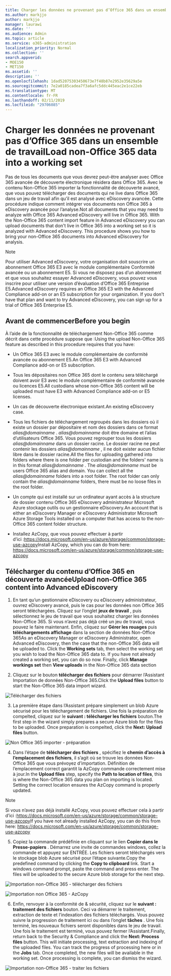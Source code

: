 ```yaml
---
title: Charger les données ne provenant pas d’Office 365 dans un ensemble de travail
ms.author: markjjo
author: markjjo
manager: laurawi
ms.date: ''
ms.audience: Admin
ms.topic: article
ms.service: o365-administration
localization_priority: Normal
ms.collection: ''
search.appverid:
- MOE150
- MET150
ms.assetid: ''
description: ''
ms.openlocfilehash: 1dad52075303450673e7f48b87e2952e35629a5e
ms.sourcegitcommit: 7e2a0185cadea7f3a6afc5ddc445eac2e1ce22eb
ms.translationtype: MT
ms.contentlocale: fr-FR
ms.lasthandoff: 02/11/2019
ms.locfileid: "29706085"
---
```

# <a name="load-non-office-365-data-into-a-working-set"></a><span data-ttu-id="889a3-102">Charger les données ne provenant pas d’Office 365 dans un ensemble de travail</span><span class="sxs-lookup"><span data-stu-id="889a3-102">Load non-Office 365 data into a working set</span></span>

<span data-ttu-id="889a3-p101">Pas de tous les documents que vous devrez peut-être analyser avec Office 365 avancée de découverte électronique résidera dans Office 365. Avec le contenu Non-Office 365 importer la fonctionnalité de découverte avancé, que vous pouvez télécharger des documents qui ne live dans Office 365 dans un jeu de travail afin qu’il est analysé avec eDiscovery avancée. Cette procédure indique comment intégrer vos documents non Office 365 à eDiscovery avancée pour l’analyse.</span><span class="sxs-lookup"><span data-stu-id="889a3-p101">Not all documents that you may need to analyze with Office 365 Advanced eDiscovery will live in Office 365. With the Non-Office 365 content import feature in Advanced eDiscovery you can upload documents that don't live in Office 365 into a working set so it is analyzed with Advanced eDiscovery. This procedure shows you how to bring your non-Office 365 documents into Advanced eDiscovery for analysis.</span></span>

>[!Note]
><span data-ttu-id="889a3-p102">Pour utiliser Advanced eDiscovery, votre organisation doit souscrire un abonnement Office 365 E3 avec le module complémentaire Conformité avancée ou un abonnement E5. Si vous ne disposez pas d’un abonnement et que vous souhaitez essayer Advanced eDiscovery, vous pouvez vous inscrire pour utiliser une version d’évaluation d’Office 365 Entreprise E5.</span><span class="sxs-lookup"><span data-stu-id="889a3-p102">Advanced eDiscovery requires an Office 365 E3 with the Advanced Compliance add-on or an E5 subscription for your organization. If you don't have that plan and want to try Advanced eDiscovery, you can sign up for a trial of Office 365 Enterprise E5.</span></span>

## <a name="before-you-begin"></a><span data-ttu-id="889a3-108">Avant de commencer</span><span class="sxs-lookup"><span data-stu-id="889a3-108">Before you begin</span></span>
<span data-ttu-id="889a3-109">À l’aide de la fonctionnalité de téléchargement Non-Office 365 comme décrit dans cette procédure suppose que :</span><span class="sxs-lookup"><span data-stu-id="889a3-109">Using the upload Non-Office 365 feature as described in this procedure requires that you have:</span></span>

- <span data-ttu-id="889a3-110">Un Office 365 E3 avec le module complémentaire de conformité avancée ou abonnement E5.</span><span class="sxs-lookup"><span data-stu-id="889a3-110">An Office 365 E3 with Advanced Compliance add-on or E5 subscription.</span></span>

- <span data-ttu-id="889a3-111">Tous les dépositaires non Office 365 dont le contenu sera téléchargé doivent avoir E3 avec le module complémentaire de conformité avancée ou licences E5.</span><span class="sxs-lookup"><span data-stu-id="889a3-111">All custodians whose non-Office 365 content will be uploaded must have E3 with Advanced Compliance add-on or E5 licenses.</span></span>

- <span data-ttu-id="889a3-112">Un cas de découverte électronique existant.</span><span class="sxs-lookup"><span data-stu-id="889a3-112">An existing eDiscovery case.</span></span>

- <span data-ttu-id="889a3-p103">Tous les fichiers de téléchargement regroupés dans les dossiers où il existe un dossier par dépositaire et nom des dossiers dans ce format *alias@domainname* . *alias@domainname* doit être domaine et l’alias d’utilisateurs Office 365. Vous pouvez regrouper tous les dossiers *alias@domainname* dans un dossier racine. Le dossier racine ne peut contenir les dossiers *alias@domainname* , il ne doit exister aucun fichier libre dans le dossier racine.</span><span class="sxs-lookup"><span data-stu-id="889a3-p103">All the files for uploading gathered into folders where there is one folder per custodian and the folders' name is in this format *alias@domainname* . The *alias@domainname* must be users Office 365 alias and domain. You can collect all the *alias@domainname* folders into a root folder. The root folder can only contain the *alias@domainname* folders, there must be no loose files in the root folder.</span></span>

- <span data-ttu-id="889a3-117">Un compte qui est installé sur un ordinateur ayant accès à la structure de dossier contenu Office 365 eDiscovery administrateur Microsoft Azure stockage outils ou un gestionnaire eDiscovery.</span><span class="sxs-lookup"><span data-stu-id="889a3-117">An account that is either an eDiscovery Manager or eDiscovery Administrator Microsoft Azure Storage Tools installed on a computer that has access to the non-Office 365 content folder structure.</span></span>

- <span data-ttu-id="889a3-118">Installez AzCopy, que vous pouvez effectuer à partir d’ici :https://docs.microsoft.com/en-us/azure/storage/common/storage-use-azcopy</span><span class="sxs-lookup"><span data-stu-id="889a3-118">Install AzCopy, which you can do from here: https://docs.microsoft.com/en-us/azure/storage/common/storage-use-azcopy</span></span>

## <a name="upload-non-office-365-content-into-advanced-ediscovery"></a><span data-ttu-id="889a3-119">Télécharger du contenu d’Office 365 en découverte avancée</span><span class="sxs-lookup"><span data-stu-id="889a3-119">Upload non-Office 365 content into Advanced eDiscovery</span></span>

1. <span data-ttu-id="889a3-p104">En tant qu’un gestionnaire eDiscovery ou eDiscovery administrateur, ouvrez eDiscovery avancé, puis le cas pour les données non Office 365 seront téléchargées.  Cliquez sur l’onglet **jeux de travail** , puis sélectionnez le jeu de travail que vous souhaitez charger les données Non-Office 365.  Si vous n’avez pas déjà créé un jeu de travail, vous pouvez le faire maintenant.  Enfin, cliquez sur **Gérer les rouages** puis **téléchargements affichage** dans la section de données Non-Office 365</span><span class="sxs-lookup"><span data-stu-id="889a3-p104">As an eDiscovery Manager or eDiscovery Administrator, open Advanced eDiscovery, then the case that the non-Office 365 data will be uploaded to.  Click the **Working sets** tab, then select the working set you wish to load the Non-Office 365 data to.  If you have not already created a working set, you can do so now.  Finally, click **Manage workings set** then **View uploads** in the Non-Office 365 data section</span></span>

2. <span data-ttu-id="889a3-124">Cliquez sur le bouton **télécharger des fichiers** pour démarrer l’Assistant Importation de données Non-Office 365.</span><span class="sxs-lookup"><span data-stu-id="889a3-124">Click the **Upload files** button to start the Non-Office 365 data import wizard.</span></span>

![Télécharger des fichiers](../media/574f4059-4146-4058-9df3-ec97cf28d7c7.png)

3. <span data-ttu-id="889a3-p105">La première étape dans l’Assistant prépare simplement un blob Azure sécurisé pour les téléchargement de fichiers.  Une fois la préparation de compelted, cliquez sur le **suivant : télécharger les fichiers** bouton.</span><span class="sxs-lookup"><span data-stu-id="889a3-p105">The first step in the wizard simply prepares a secure Azure blob for the files to be uploaded.  Once preparation is compelted, click the **Next: Upload files** button.</span></span>

![Non Office 365 importer - préparation](../media/0670a347-a578-454a-9b3d-e70ef47aec57.png)
 
4. <span data-ttu-id="889a3-p106">Dans l’étape de **télécharger des fichiers** , spécifiez le **chemin d’accès à l’emplacement des fichiers**, il s’agit où se trouve les données Non-Office 365 que vous prévoyez d’importation.  Définition de l’emplacement correct garantit la AzCopy commande correctement mise à jour.</span><span class="sxs-lookup"><span data-stu-id="889a3-p106">In the **Upload files** step, specify the **Path to location of files**, this is where the Non-Office 365 data you plan on importing is located.  Setting the correct location ensures the AzCopy command is properly updated.</span></span>

> [!NOTE]
> <span data-ttu-id="889a3-131">Si vous n’avez pas déjà installé AzCopy, vous pouvez effectuer cela à partir d’ici :https://docs.microsoft.com/en-us/azure/storage/common/storage-use-azcopy</span><span class="sxs-lookup"><span data-stu-id="889a3-131">If you have not already installed AzCopy, you can do this from here: https://docs.microsoft.com/en-us/azure/storage/common/storage-use-azcopy</span></span>

5. <span data-ttu-id="889a3-p107">Copiez la commande prédéfinie en cliquant sur le lien **Copier dans le Presse-papiers** . Démarrez une invite de commandes windows, collez la commande et appuyez sur ENTRÉE.  Les fichiers seront téléchargés vers le stockage blob Azure sécurisé pour l’étape suivante.</span><span class="sxs-lookup"><span data-stu-id="889a3-p107">Copy the predefined command by clicking the **Copy to clipboard** link. Start a windows command prompt, paste the command and press enter.  The files will be uploaded to the secure Azure blob storage for the next step.</span></span>

![Importation non-Office 365 - télécharger des fichiers](../media/3ea53b5d-7f9b-4dfc-ba63-90a38c14d41a.png)

![Importation non Office 365 - AzCopy](../media/504e2dbe-f36f-4f36-9b08-04aea85d8250.png)

6. <span data-ttu-id="889a3-p108">Enfin, renvoyer à la conformité de & sécurité, cliquez sur le **suivant : traitement des fichiers** bouton.  Ceci va démarrer le traitement, extraction de texte et l’indexation des fichiers téléchargés.  Vous pouvez suivre la progression de traitement ici ou dans l’onglet **tâches** .  Une fois terminé, les nouveaux fichiers seront disponibles dans le jeu de travail.  Une fois le traitement est terminé, vous pouvez fermer l’Assistant.</span><span class="sxs-lookup"><span data-stu-id="889a3-p108">Finally, return back to the Security & Compliance and click the **Next: Process files** button.  This will initiate processing, text extraction and indexing of the uploaded files.  You can track the progress of processing here or in the **Jobs** tab.  Once completed, the new files will be available in the working set.  Once processing is complete, you can dismiss the wizard.</span></span>

![Importation non-Office 365 - traiter les fichiers](../media/218b1545-416a-4a9f-9b25-3b70e8508f67.png)

